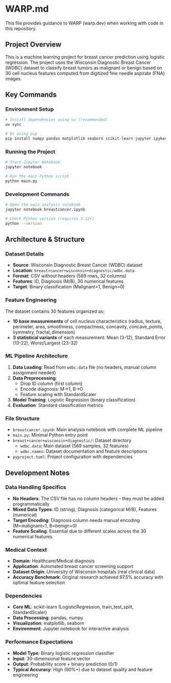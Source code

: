 # WARP.md

This file provides guidance to WARP (warp.dev) when working with code in this repository.

## Project Overview

This is a machine learning project for breast cancer prediction using logistic regression. The project uses the Wisconsin Diagnostic Breast Cancer (WDBC) dataset to classify breast tumors as malignant or benign based on 30 cell nucleus features computed from digitized fine needle aspirate (FNA) images.

## Key Commands

### Environment Setup
```bash
# Install dependencies using uv (recommended)
uv sync

# Or using pip
pip install numpy pandas matplotlib seaborn scikit-learn jupyter ipykernel
```

### Running the Project
```bash
# Start Jupyter Notebook
jupyter notebook

# Run the main Python script
python main.py
```

### Development Commands
```bash
# Open the main analysis notebook
jupyter notebook breastcancer.ipynb

# Check Python version (requires 3.12+)
python --version
```

## Architecture & Structure

### Dataset Details
- **Source**: Wisconsin Diagnostic Breast Cancer (WDBC) dataset
- **Location**: `breast+cancer+wisconsin+diagnostic/wdbc.data`
- **Format**: CSV without headers (569 rows, 32 columns)
- **Features**: ID, Diagnosis (M/B), 30 numerical features
- **Target**: Binary classification (Malignant=1, Benign=0)

### Feature Engineering
The dataset contains 30 features organized as:
- **10 base measurements** of cell nucleus characteristics (radius, texture, perimeter, area, smoothness, compactness, concavity, concave_points, symmetry, fractal_dimension)
- **3 statistical variants** of each measurement: Mean (3-12), Standard Error (13-22), Worst/Largest (23-32)

### ML Pipeline Architecture
1. **Data Loading**: Read from `wdbc.data` file (no headers, manual column assignment needed)
2. **Data Preprocessing**: 
   - Drop ID column (first column)
   - Encode diagnosis: M→1, B→0
   - Feature scaling with StandardScaler
3. **Model Training**: Logistic Regression (binary classification)
4. **Evaluation**: Standard classification metrics

### File Structure
- `breastcancer.ipynb`: Main analysis notebook with complete ML pipeline
- `main.py`: Minimal Python entry point
- `breast+cancer+wisconsin+diagnostic/`: Dataset directory
  - `wdbc.data`: Main dataset (569 samples, 32 features)
  - `wdbc.names`: Dataset documentation and feature descriptions
- `pyproject.toml`: Project configuration with dependencies

## Development Notes

### Data Handling Specifics
- **No Headers**: The CSV file has no column headers - they must be added programmatically
- **Mixed Data Types**: ID (string), Diagnosis (categorical M/B), Features (numerical)
- **Target Encoding**: Diagnosis column needs manual encoding (M=malignant=1, B=benign=0)
- **Feature Scaling**: Essential due to different scales across the 30 numerical features

### Medical Context
- **Domain**: Healthcare/Medical diagnosis
- **Application**: Automated breast cancer screening support
- **Dataset Origin**: University of Wisconsin hospitals (real clinical data)
- **Accuracy Benchmark**: Original research achieved 97.5% accuracy with optimal feature selection

### Dependencies
- **Core ML**: scikit-learn (LogisticRegression, train_test_split, StandardScaler)
- **Data Processing**: pandas, numpy
- **Visualization**: matplotlib, seaborn
- **Environment**: Jupyter notebook for interactive analysis

### Performance Expectations
- **Model Type**: Binary logistic regression classifier
- **Input**: 30-dimensional feature vector
- **Output**: Probability score + binary prediction (0/1)
- **Typical Accuracy**: High (90%+) due to dataset quality and feature engineering